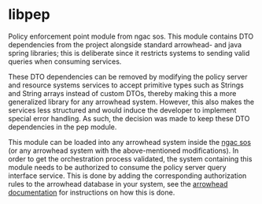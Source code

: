# libpep
Policy enforcement point module from ngac sos. This module contains DTO dependencies from the project alongside standard arrowhead- and java spring libraries; this is deliberate since it restricts systems to sending valid queries when consuming services.

These DTO dependencies can be removed by modifying the policy server and resource systems services to accept primitive types such as Strings and String arrays instead of custom DTOs, thereby making this a more generalized library for any arrowhead system. However, this also makes the services less structured and would induce the developer to implement special error handling. As such, the decision was made to keep these DTO dependencies in the pep module.

This module can be loaded into any arrowhead system inside the [ngac sos](https://github.com/esen96/sos-ngac) (or any arrowhead system with the above-mentioned modifications). In order to get the orchestration process validated, the system containing this module needs to be authorized to consume the policy server query interface service. This is done by adding the corresponding authorization rules to the arrowhead database in your system, see the [arrowhead documentation](https://github.com/eclipse-arrowhead/core-java-spring) for instructions on how this is done.
